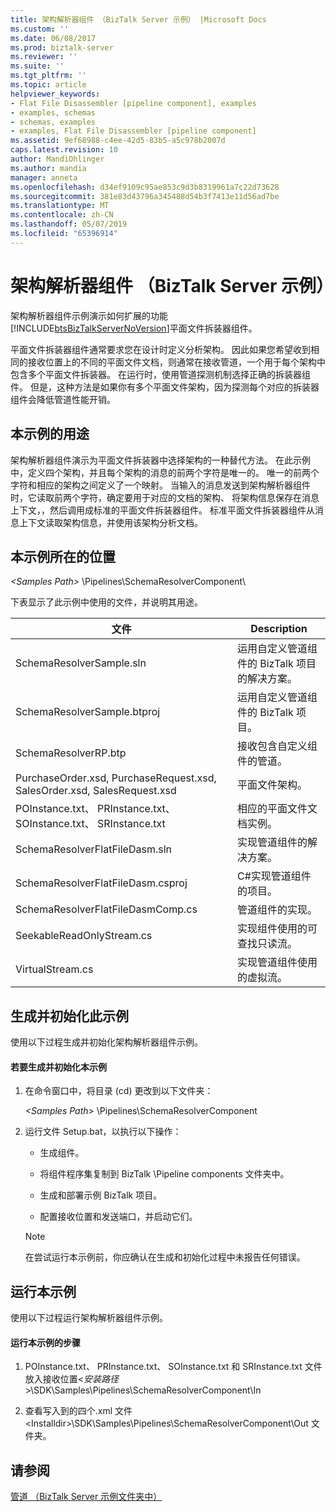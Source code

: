```yaml
---
title: 架构解析器组件 （BizTalk Server 示例） |Microsoft Docs
ms.custom: ''
ms.date: 06/08/2017
ms.prod: biztalk-server
ms.reviewer: ''
ms.suite: ''
ms.tgt_pltfrm: ''
ms.topic: article
helpviewer_keywords:
- Flat File Disassembler [pipeline component], examples
- examples, schemas
- schemas, examples
- examples, Flat File Disassembler [pipeline component]
ms.assetid: 9ef68988-c4ee-42d5-83b5-a5c978b2007d
caps.latest.revision: 10
author: MandiOhlinger
ms.author: mandia
manager: anneta
ms.openlocfilehash: d34ef9109c95ae853c9d3b8319961a7c22d73628
ms.sourcegitcommit: 381e83d43796a345488d54b3f7413e11d56ad7be
ms.translationtype: MT
ms.contentlocale: zh-CN
ms.lasthandoff: 05/07/2019
ms.locfileid: "65396914"
---
```

# <a name="schema-resolver-component-biztalk-server-sample"></a>架构解析器组件 （BizTalk Server 示例）
架构解析器组件示例演示如何扩展的功能[!INCLUDE[btsBizTalkServerNoVersion](../includes/btsbiztalkservernoversion-md.md)]平面文件拆装器组件。  
  
 平面文件拆装器组件通常要求您在设计时定义分析架构。 因此如果您希望收到相同的接收位置上的不同的平面文件文档，则通常在接收管道，一个用于每个架构中包含多个平面文件拆装器。 在运行时，使用管道探测机制选择正确的拆装器组件。 但是，这种方法是如果你有多个平面文件架构，因为探测每个对应的拆装器组件会降低管道性能开销。  
  
## <a name="what-this-sample-does"></a>本示例的用途  
 架构解析器组件演示为平面文件拆装器中选择架构的一种替代方法。 在此示例中，定义四个架构，并且每个架构的消息的前两个字符是唯一的。 唯一的前两个字符和相应的架构之间定义了一个映射。 当输入的消息发送到架构解析器组件时，它读取前两个字符，确定要用于对应的文档的架构、 将架构信息保存在消息上下文，，然后调用成标准的平面文件拆装器组件。 标准平面文件拆装器组件从消息上下文读取架构信息，并使用该架构分析文档。  
  
## <a name="where-to-find-this-sample"></a>本示例所在的位置  
 *\<Samples Path\>* \Pipelines\SchemaResolverComponent\  
  
 下表显示了此示例中使用的文件，并说明其用途。  
  
|文件|Description|  
|---------------|-----------------|  
|SchemaResolverSample.sln|运用自定义管道组件的 BizTalk 项目的解决方案。|  
|SchemaResolverSample.btproj|运用自定义管道组件的 BizTalk 项目。|  
|SchemaResolverRP.btp|接收包含自定义组件的管道。|  
|PurchaseOrder.xsd, PurchaseRequest.xsd, SalesOrder.xsd, SalesRequest.xsd|平面文件架构。|  
|POInstance.txt、 PRInstance.txt、 SOInstance.txt、 SRInstance.txt|相应的平面文件文档实例。|  
|SchemaResolverFlatFileDasm.sln|实现管道组件的解决方案。|  
|SchemaResolverFlatFileDasm.csproj|C#实现管道组件的项目。|  
|SchemaResolverFlatFileDasmComp.cs|管道组件的实现。|  
|SeekableReadOnlyStream.cs|实现组件使用的可查找只读流。|  
|VirtualStream.cs|实现管道组件使用的虚拟流。|  
  
## <a name="building-and-initializing-this-sample"></a>生成并初始化此示例  
 使用以下过程生成并初始化架构解析器组件示例。  
  
#### <a name="to-build-and-initialize-this-sample"></a>若要生成并初始化本示例  
  
1.  在命令窗口中，将目录 (cd) 更改到以下文件夹：  
  
     *\<Samples Path\>* \Pipelines\SchemaResolverComponent  
  
2.  运行文件 Setup.bat，以执行以下操作：  
  
    -   生成组件。  
  
    -   将组件程序集复制到 BizTalk \Pipeline components 文件夹中。  
  
    -   生成和部署示例 BizTalk 项目。  
  
    -   配置接收位置和发送端口，并启动它们。  
  
    > [!NOTE]
    >  在尝试运行本示例前，你应确认在生成和初始化过程中未报告任何错误。  
  
## <a name="running-this-sample"></a>运行本示例  
 使用以下过程运行架构解析器组件示例。  
  
#### <a name="to-run-this-sample"></a>运行本示例的步骤  
  
1.  POInstance.txt、 PRInstance.txt、 SOInstance.txt 和 SRInstance.txt 文件放入接收位置\<*安装路径*\>\SDK\Samples\Pipelines\SchemaResolverComponent\In  
  
2.  查看写入到的四个.xml 文件\<Installdir\>\SDK\Samples\Pipelines\SchemaResolverComponent\Out 文件夹。  
  
## <a name="see-also"></a>请参阅  
 [管道 （BizTalk Server 示例文件夹中）](../core/pipelines-biztalk-server-samples-folder.md)